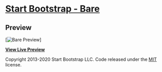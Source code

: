 # [Start Bootstrap - Bare](https://startbootstrap.com/template/bare/)

## Preview

[![Bare Preview](https://johnhenrygaspay.github.io/test-project/images/bare.jpg)]

**[View Live Preview](https://johnhenrygaspay.github.io/test-project/index.html)**

 
Copyright 2013-2020 Start Bootstrap LLC. Code released under the [MIT](https://github.com/StartBootstrap/startbootstrap-bare/blob/master/LICENSE) license.
